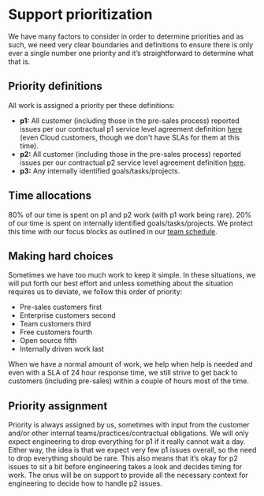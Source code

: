 # Support prioritization

We have many factors to consider in order to determine priorities and as such, we need very clear boundaries and definitions to ensure there is only ever a single number one priority and it’s straightforward to determine what that is.

## Priority definitions

All work is assigned a priority per these definitions:


- **p1:** All customer (including those in the pre-sales process) reported issues per our contractual p1 service level agreement definition [here](../support/index.md#our-service-level-agreements-slas) (even Cloud customers, though we don't have SLAs for them at this time).
- **p2:** All customer (including those in the pre-sales process) reported issues per our contractual p2 service level agreement definition [here](../support/index.md#our-service-level-agreements-slas).
- **p3:** Any internally identified goals/tasks/projects.

## Time allocations

80% of our time is spent on p1 and p2 work (with p1 work being rare). 20% of our time is spent on internally identified goals/tasks/projects. We protect this time with our focus blocks as outlined in our [team schedule](support-schedule.md).

## Making hard choices

Sometimes we have too much work to keep it simple. In these situations, we will put forth our best effort and unless something about the situation requires us to deviate, we follow this order of priority:

- Pre-sales customers first
- Enterprise customers second
- Team customers third
- Free customers fourth
- Open source fifth
- Internally driven work last

When we have a normal amount of work, we help when help is needed and even with a SLA of 24 hour response time, we still strive to get back to customers (including pre-sales) within a couple of hours most of the time.

## Priority assignment

Priority is always assigned by us, sometimes with input from the customer and/or other internal teams/practices/contractual obligations. We will only expect engineering to drop everything for p1 if it really cannot wait a day. Either way, the idea is that we expect very few p1 issues overall, so the need to drop everything should be rare. This also means that it’s okay for p2 issues to sit a bit before engineering takes a look and decides timing for work. The onus will be on support to provide all the necessary context for engineering to decide how to handle p2 issues.
